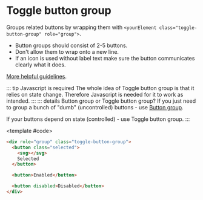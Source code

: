 <script setup>
import Example from "../../.vitepress/theme/app/components/Example.vue";
import Baseline from "../../.vitepress/theme/app/components/Baseline.vue";
</script>

# Toggle button group

Groups related buttons by wrapping them with `<yourElement class="toggle-button-group" role="group">`.

- Button groups should consist of 2-5 buttons.
- Don't allow them to wrap onto a new line.
- If an icon is used without label text make sure the button communicates clearly what it does.

[More helpful guidelines](https://m3.material.io/components/segmented-buttons/guidelines).

::: tip Javascript is required
The whole idea of Toggle button group is that it relies on state change. Therefore Javascript is needed for it to work as intended.
:::
::: details Button group or Toggle button group?
If you just need to group a bunch of "dumb" (uncontrolled) buttons - use [Button group](/components/inputs/button-group).

If your buttons depend on state (controlled) - use Toggle button group.
:::

<Example direction="column" centered>
<template #example>

<div role="group" class="toggle-button-group">
  <button class="selected">
		<svg xmlns="http://www.w3.org/2000/svg" width="32" height="32" viewBox="0 0 32 32"><path fill="currentColor" d="M29.907 5.14a1.25 1.25 0 0 1-.047 1.767l-19 18a1.25 1.25 0 0 1-1.775-.055l-6.75-7.25a1.25 1.25 0 0 1 1.83-1.704l5.89 6.327L28.14 5.093a1.25 1.25 0 0 1 1.767.047"/></svg>
		Selected
	</button>
  <button>Enabled</button>
  <button disabled>Disabled</button>
</div>

</template>

<template #code>

```html
<div role="group" class="toggle-button-group">
  <button class="selected">
    <svg></svg>
    Selected
  </button>

  <button>Enabled</button>

  <button disabled>Disabled</button>
</div>
```

</template>
</Example>
